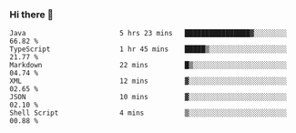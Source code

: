 ### Hi there 👋

<!--START_SECTION:waka-->

```text
Java                       5 hrs 23 mins   ████████████████▓░░░░░░░░   66.82 %
TypeScript                 1 hr 45 mins    █████▒░░░░░░░░░░░░░░░░░░░   21.77 %
Markdown                   22 mins         █▒░░░░░░░░░░░░░░░░░░░░░░░   04.74 %
XML                        12 mins         ▓░░░░░░░░░░░░░░░░░░░░░░░░   02.65 %
JSON                       10 mins         ▓░░░░░░░░░░░░░░░░░░░░░░░░   02.10 %
Shell Script               4 mins          ▒░░░░░░░░░░░░░░░░░░░░░░░░   00.88 %
```

<!--END_SECTION:waka-->

<!--
**jerry-shao/jerry-shao** is a ✨ _special_ ✨ repository because its `README.md` (this file) appears on your GitHub profile.

Here are some ideas to get you started:

- 🔭 I’m currently working on ...
- 🌱 I’m currently learning ...
- 👯 I’m looking to collaborate on ...
- 🤔 I’m looking for help with ...
- 💬 Ask me about ...
- 📫 How to reach me: ...
- 😄 Pronouns: ...
- ⚡ Fun fact: ...
-->
